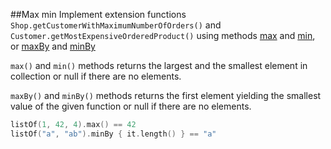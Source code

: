 ##Max min
Implement extension functions `Shop.getCustomerWithMaximumNumberOfOrders()` and `Customer.getMostExpensiveOrderedProduct()` using
methods
[max](http://kotlinlang.org/api/latest/jvm/stdlib/kotlin/max.html) and
[min](http://kotlinlang.org/api/latest/jvm/stdlib/kotlin/min.html), or
[maxBy](http://kotlinlang.org/api/latest/jvm/stdlib/kotlin/max.html) and
[minBy](http://kotlinlang.org/api/latest/jvm/stdlib/kotlin/min-by.html)

`max()` and `min()` methods returns the largest and the smallest element in collection or null if there are no elements.

`maxBy()` and `minBy()` methods returns the first element yielding the smallest value of the given function
or null if there are no elements.

```kotlin
listOf(1, 42, 4).max() == 42
listOf("a", "ab").minBy { it.length() } == "a"
```
